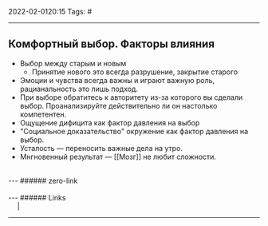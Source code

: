 2022-02-0120:15
Tags: #

---
## Комфортный выбор. Факторы влияния
- Выбор между старым и новым
	- Принятие нового это всегда разрушение, закрытие старого
- Эмоции и чувства всегда важны и играют важную роль, рацианальность это лишь подход.
- При выборе обратитесь к авторитету из-за которого вы сделали выбор. Проанализируйте действительно ли он настолько компетентен. 
- Ощущение дифицита как фактор давления на выбор
- "Социальное доказательство" окружение как фактор давления на выбор.
- Усталость — переносить важные дела на утро.
- Мнгновенный результат — [[Мозг]] не любит сложности. 
</br>
---
###### zero-link </br>

</br>
---
###### Links </br>
 &emsp; | &emsp; 


---